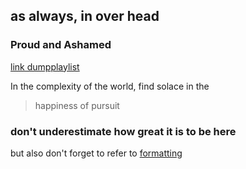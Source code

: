 ## as always, in over head
### Proud and Ashamed

[link dump](linkdump.html)[playlist](playlist.md)

In the complexity of the world, find solace in the 
> happiness of pursuit

### don't underestimate how great it is to be here

but also don't forget to refer to [formatting](https://help.github.com/articles/basic-writing-and-formatting-syntax/)